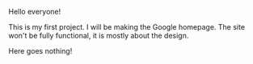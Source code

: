 Hello everyone!

This is my first project. I will be making the Google homepage.
The site won't be fully functional, it is mostly about the design.

Here goes nothing!